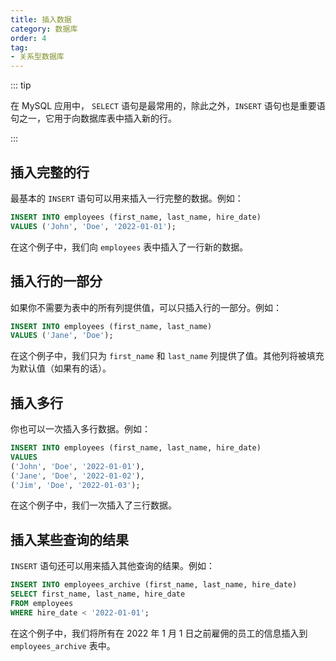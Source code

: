 ```yaml
---
title: 插入数据
category: 数据库
order: 4
tag:
- 关系型数据库
---
```


::: tip

在 MySQL 应用中， `SELECT` 语句是最常用的，除此之外，`INSERT` 语句也是重要语句之一，它用于向数据库表中插入新的行。

:::

## 插入完整的行

最基本的 `INSERT` 语句可以用来插入一行完整的数据。例如：

```sql
INSERT INTO employees (first_name, last_name, hire_date)
VALUES ('John', 'Doe', '2022-01-01');
```

在这个例子中，我们向 `employees` 表中插入了一行新的数据。

## 插入行的一部分

如果你不需要为表中的所有列提供值，可以只插入行的一部分。例如：

```sql
INSERT INTO employees (first_name, last_name)
VALUES ('Jane', 'Doe');
```

在这个例子中，我们只为 `first_name` 和 `last_name` 列提供了值。其他列将被填充为默认值（如果有的话）。

## 插入多行

你也可以一次插入多行数据。例如：

```sql
INSERT INTO employees (first_name, last_name, hire_date)
VALUES 
('John', 'Doe', '2022-01-01'),
('Jane', 'Doe', '2022-01-02'),
('Jim', 'Doe', '2022-01-03');
```

在这个例子中，我们一次插入了三行数据。

## 插入某些查询的结果

`INSERT` 语句还可以用来插入其他查询的结果。例如：

```sql
INSERT INTO employees_archive (first_name, last_name, hire_date)
SELECT first_name, last_name, hire_date
FROM employees
WHERE hire_date < '2022-01-01';
```

在这个例子中，我们将所有在 2022 年 1 月 1 日之前雇佣的员工的信息插入到 `employees_archive` 表中。